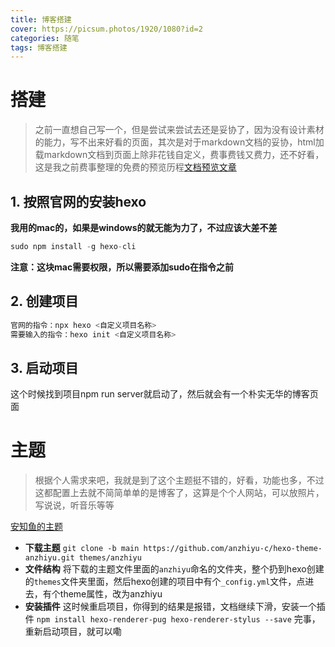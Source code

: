 ```yaml
---
title: 博客搭建
cover: https://picsum.photos/1920/1080?id=2
categories: 随笔
tags: 博客搭建
---
```


# 搭建
> 之前一直想自己写一个，但是尝试来尝试去还是妥协了，因为没有设计素材的能力，写不出来好看的页面，其次是对于markdown文档的妥协，html加载markdown文档到页面上除非花钱自定义，费事费钱又费力，还不好看，这是我之前费事整理的免费的预览历程[文档预览文章](https://juejin.cn/post/7276053208094736442/)

## 1. 按照官网的安装hexo
**我用的mac的，如果是windows的就无能为力了，不过应该大差不差**
```javascript
sudo npm install -g hexo-cli
```
**注意：这块mac需要权限，所以需要添加sudo在指令之前**

## 2. 创建项目
```javascript
官网的指令：npx hexo <自定义项目名称>
需要输入的指令：hexo init <自定义项目名称>
```
## 3. 启动项目
这个时候找到项目npm run server就启动了，然后就会有一个朴实无华的博客页面
# 主题

> 根据个人需求来吧，我就是到了这个主题挺不错的，好看，功能也多，不过这都配置上去就不简简单单的是博客了，这算是个个人网站，可以放照片，写说说，听音乐等等

[安知鱼的主题](https://docs.anheyu.com/initall.html#%E5%AE%89%E8%A3%85-pug-%E5%92%8C-stylus-%E6%B8%B2%E6%9F%93%E6%8F%92%E4%BB%B6)
 
- **下载主题**
`git clone -b main https://github.com/anzhiyu-c/hexo-theme-anzhiyu.git themes/anzhiyu`  
- **文件结构**
将下载的主题文件里面的`anzhiyu`命名的文件夹，整个扔到hexo创建的`themes`文件夹里面，然后hexo创建的项目中有个`_config.yml`文件，点进去，有个theme属性，改为anzhiyu
- **安装插件**
这时候重启项目，你得到的结果是报错，文档继续下滑，安装一个插件
`npm install hexo-renderer-pug hexo-renderer-stylus --save`
完事，重新启动项目，就可以嘞

